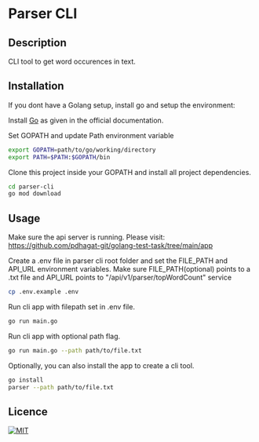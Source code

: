 # Parser CLI

## Description
CLI tool to get word occurences in text.

## Installation
If you dont have a Golang setup, install go and setup the environment: 

Install [Go](https://go.dev/doc/install) as given in the official documentation.

Set GOPATH and update Path environment variable

```bash
export GOPATH=path/to/go/working/directory
export PATH=$PATH:$GOPATH/bin
```

Clone this project inside your GOPATH and install all project dependencies.

```bash
cd parser-cli
go mod download
```

## Usage
Make sure the api server is running. Please visit: https://github.com/pdhagat-git/golang-test-task/tree/main/app

Create a .env file in parser cli root folder and set the FILE_PATH and API_URL environment variables. Make sure FILE_PATH(optional) points to a .txt file and API_URL points to "/api/v1/parser/topWordCount" service

```bash
cp .env.example .env
```

Run cli app with filepath set in .env file.

```bash
go run main.go
```

Run cli app with optional path flag.

```bash
go run main.go --path path/to/file.txt
```

Optionally, you can also install the app to create a cli tool. 

```bash
go install
parser --path path/to/file.txt
```

## Licence
[![MIT](https://img.shields.io/badge/License-MIT-yellow.svg)](https://opensource.org/licenses/MIT)
